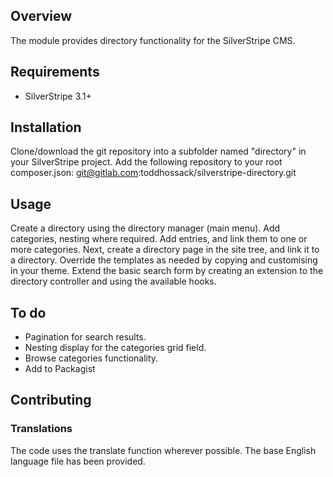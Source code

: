 ## Overview

The module provides directory functionality for the SilverStripe CMS.

## Requirements

 * SilverStripe 3.1+

## Installation

Clone/download the git repository into a subfolder named "directory" in your SilverStripe project.
Add the following repository to your root composer.json:
git@gitlab.com:toddhossack/silverstripe-directory.git

## Usage

Create a directory using the directory manager (main menu). Add categories, nesting where required.
Add entries, and link them to one or more categories.
Next, create a directory page in the site tree, and link it to a directory. 
Override the templates as needed by copying and customising in your theme.
Extend the basic search form by creating an extension to the directory controller and using the available hooks.

## To do
 * Pagination for search results.
 * Nesting display for the categories grid field.
 * Browse categories functionality. 
 * Add to Packagist

## Contributing

### Translations

The code uses the translate function wherever possible. The base English language file has been provided.